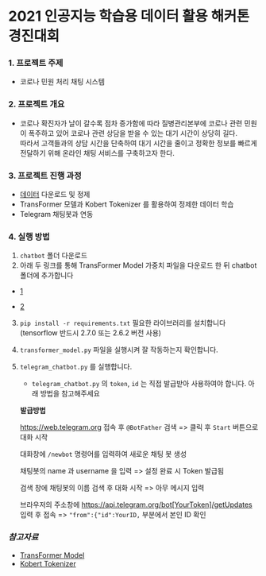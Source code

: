 # 2021 인공지능 학습용 데이터 활용 해커톤 경진대회

### 1. 프로젝트 주제

- 코로나 민원 처리 채팅 시스템

### 2. 프로젝트 개요
- 코로나 확진자가 날이 갈수록 점차 증가함에 따라 질병관리본부에 코로나 관련 민원이 폭주하고 있어 코로나 관련 상담을 받을 수 있는 대기 시간이 상당히 길다.  
따라서 고객들과의 상담 시간을 단축하여 대기 시간을 줄이고 정확한 정보를 빠르게 전달하기 위해 온라인 채팅 서비스를 구축하고자 한다.

### 3. 프로젝트 진행 과정
- [데이터](https://aihub.or.kr/aidata/30716) 다운로드 및 정제
- TransFormer 모델과 Kobert Tokenizer 를 활용하여 정제한 데이터 학습
- Telegram 채팅봇과 연동

### 4. 실행 방법
1. `chatbot` 폴더 다운로드
2. 아래 두 링크를 통해 TransFormer Model 가중치 파일을 다운로드 한 뒤 chatbot 폴더에 추가합니다
- [1](https://drive.google.com/file/d/142VbKzrEcCTrgnwNVk0SvPuGHG5tgscY/view?usp=sharing)

- [2](https://drive.google.com/file/d/1f-cnsS9frDE2OnC1jyXJJZJz8afMM7vn/view?usp=sharing)

3. `pip install -r requirements.txt` 필요한 라이브러리를 설치합니다 (tensorflow 반드시 2.7.0 또는 2.6.2 버전 사용)
4. `transformer_model.py` 파일을 실행시켜 잘 작동하는지 확인합니다.
5. `telegram_chatbot.py` 를 실행합니다.
    - `telegram_chatbot.py` 의 `token`, `id` 는 직접 발급받아 사용하여야 합니다.  아래 방법을 참고해주세요
    
    __발급방법__
    
    https://web.telegram.org 접속 후 `@BotFather` 검색 => 클릭 후 `Start` 버튼으로 대화 시작
    
    대화창에 `/newbot` 명령어를 입력하여 새로운 채팅 봇 생성
    
    채팅봇의 name 과 username 을 입력 => 설정 완료 시 Token 발급됨
    
    검색 창에 채팅봇의 이름 검색 후 대화 시작 => 아무 메시지 입력
    
    브라우저의 주소창에 https://api.telegram.org/bot[YourToken]/getUpdates 입력 후 접속 => `"from":{"id":YourID,` 부분에서 본인 ID 확인


        
    
      
      
### _참고자료_
- [TransFormer Model](https://wikidocs.net/89786)
- [Kobert Tokenizer](https://github.com/monologg/KoBERT-Transformers)

